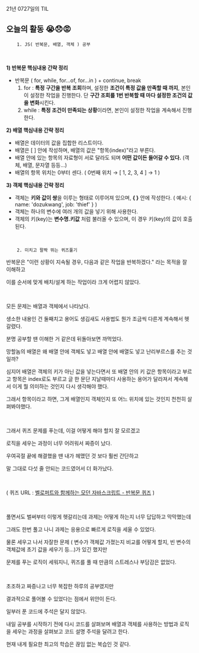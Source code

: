 
21년 0727일의 TIL

## 오늘의 활동 😭😞😡

        1. JS( 반복문, 배열, 객체 ) 공부
<br>

**1) 반복문 핵심내용 간략 정리**

- 반복문 ( for, while, for...of, for...in ) + continue, break
    1. for : **특정 구간을 반복 조회**하며, 설정한 **조건이 특정 값을 만족할 때 까지**, 본인이 설정한 작업을 진행한다.
    단 **구간 조회를 1번 반복할 때 마다 설정한 조건의 값을 변화**시킨다.
    2. while : **특정 조건이 만족되는 상황**이라면, 본인이 설정한 작업을 계속해서 진행한다.

**2) 배열 핵심내용 간략 정리**

- 배열은 데이터의 값을 집합한 리스트이다.
- 배열은 [  ] 안에 작성하며, 배열의 값은 "항목(index)"라고 부른다.
- 배열 안에 있는 항목의 자료형이 서로 달라도 되며 **어떤 값이든 들어갈 수 있다.** (객체, 배열, 문자열 등등...)
- 배열의 항목 위치는 0부터 센다. ( 0번째 위치 → [ 1, 2, 3, 4 ] →  1 )

**3) 객체 핵심내용 간략 정리**

- 객체는 **키와 값이 쌍**을 이루는 형태로 이루어져 있으며, **{  }** 안에 작성한다.
( 예시: { name: 'dozukwang',  job: 'thief'  } )
- 객체는 하나의 변수에 여러 개의 값을 넣기 위해 사용한다.
- 객체의 키(key)는 **변수명.키값** 처럼 불러올 수 있으며, 이 경우 키(key)의 값이 호출된다.

<br>

        2. 미치고 팔짝 뛰는 퀴즈풀기

반복문은 "이런 상황이 지속될 경우, 다음과 같은 작업을 반복하겠다." 라는 목적을 잘 이해하고

이를 순서에 맞게 배치/설계 하는 작업이라 크게 어렵지 않았다.

<br>

모든 문제는 배열과 객체에서 나타났다.

생소한 내용인 건 둘째치고 용어도 생김새도 사용법도 뭔가 조금씩 다른게 계속해서 헷갈렸다.

분명 공부할 땐 이해한 거 같은데 뒤돌아보면 까먹었다.

망할놈의 배열은 왜 배열 안에 객체도 넣고 배열 안에 배열도 넣고 난리부르스를 추는 것일까?

심지어 배열은 객체의 키가 아닌 값을 넣는다면서 또 배열 안의 키 값은 항목이라고 부르고 항목은 index로도 부르고 글 한 문단 지날때마다 사용하는 용어가 달라져서 계속해서 이게 뭘 의미하는 것인지 다시 생각해야 했다.

그래서 항목이라고 하면, 그게 배열인지 객체인지 또 어느 위치에 있는 것인지 천천히 살펴봐야했다.

<br>

그래서 퀴즈 문제를 푸는데, 이걸 어떻게 해야 할지 잘 모르겠고

로직을 세우는 과정이 너무 어려워서 짜증이 났다.

우여곡절 끝에 해결했을 땐 내가 헤맸던 것 보다 훨씬 간단하고

말 그대로 다섯 줄 안되는 코드였어서 더 화가났다.

<br>

( 퀴즈 URL : [벨로퍼트와 함께하는 모던 자바스크립트 - 반복문 퀴즈](https://codesandbox.io/s/x3lkzz0m4p?fontsize=14) )

<br>


풀면서도 벌써부터 이렇게 헷갈리는데 과제는 어떻게 하는지 너무 답답하고 막막했는데

그래도 한번 풀고 나니 과제는 응용으로 빠르게 로직을 세울 수 있었다.

물론 세우고 나서 자잘한 문제 ( 변수가 객체값 가졌는지 비교를 어떻게 할지, 빈 변수의 객체값에 초기 값을 세우기 등...)가 있긴 했지만

문제를 푸는 로직이 세워지니, 퀴즈를 풀 때 만큼의 스트레스나 부담감은 없었다.

<br>


초조하고 짜증나고 너무 복잡한 하루의 공부였지만

결과적으로 풀어볼 수 있었다는 점에서 위안이 든다.

일부러 푼 코드에 주석은 달지 않았다.

내일 공부를 시작하기 전에 다시 코드를 살펴보며 배열과 객체를 사용하는 방법과 로직을 세우는 과정을 살펴보고 코드 설명 주석을 달려고 한다.

현재 내게 필요한 최고의 학습은 끊임 없는 복습인 것 같다.

